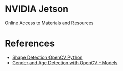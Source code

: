 # NVIDIA Jetson
Online Access to Materials and Resources

# References
  * [Shape Detection OpenCV Python](https://divyanshushekhar.com/shape-detection-opencv-python/)
  * [Gender and Age Detection with OpenCV - Models](https://data-flair.training/blogs/python-project-gender-age-detection/)
